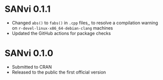 # SANvi 0.1.1

* Changed `abs()` to `fabs()` in `.cpp` files,, to resolve a compilation warning on `r-devel-linux-x86_64-debian-clang` machines
* Updated the GitHub actions for package checks

# SANvi 0.1.0

* Submitted to CRAN
* Released to the public the first official version
